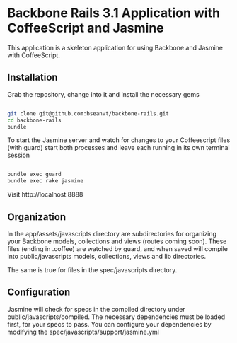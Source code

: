 # Backbone Rails 3.1 Application with CoffeeScript and Jasmine

This application is a skeleton application for using Backbone and Jasmine
with CoffeeScript.

## Installation

Grab the repository, change into it and install the necessary gems

```bash

git clone git@github.com:bseanvt/backbone-rails.git
cd backbone-rails
bundle

````

To start the Jasmine server and watch for changes to your Coffeescript files (with guard)
start both processes and leave each running in its own terminal session

```bash

bundle exec guard
bundle exec rake jasmine

````

Visit http://localhost:8888

## Organization

In the app/assets/javascripts directory are subdirectories for organizing your Backbone models, collections and views
(routes coming soon). These files (ending in .coffee) are watched by guard, and when saved will compile into public/javascripts
models, collections, views and lib directories.  

The same is true for files in the spec/javascripts directory.

## Configuration

Jasmine will check for specs in the compiled directory under public/javascripts/compiled.
The necessary dependencies must be loaded first, for your specs to pass. You can configure
your dependencies by modifying the spec/javascripts/support/jasmine.yml
